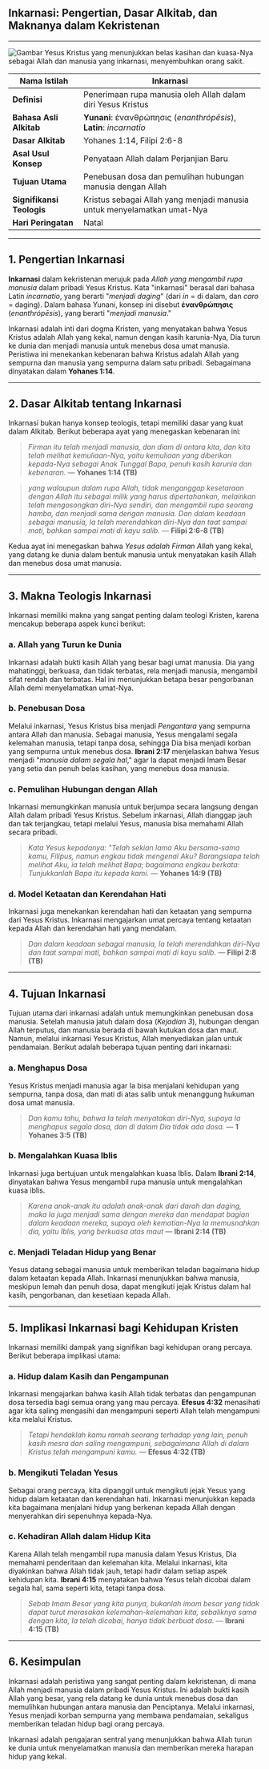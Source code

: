 ## **Inkarnasi: Pengertian, Dasar Alkitab, dan Maknanya dalam Kekristenan**

---

![Gambar Yesus Kristus yang menunjukkan belas kasihan dan kuasa-Nya sebagai Allah dan manusia yang inkarnasi, menyembuhkan orang sakit.](konten/img/iman_kristen/inkarnasi.webp)

| **Nama Istilah**          | Inkarnasi                                                               |
|---------------------------|-------------------------------------------------------------------------|
| **Definisi**              | Penerimaan rupa manusia oleh Allah dalam diri Yesus Kristus             |
| **Bahasa Asli Alkitab**   | **Yunani**: ἐνανθρώπησις (*enanthrópēsis*), **Latin**: *incarnatio*    |
| **Dasar Alkitab**         | Yohanes 1:14, Filipi 2:6-8                                              |
| **Asal Usul Konsep**      | Penyataan Allah dalam Perjanjian Baru                                   |
| **Tujuan Utama**          | Penebusan dosa dan pemulihan hubungan manusia dengan Allah              |
| **Signifikansi Teologis** | Kristus sebagai Allah yang menjadi manusia untuk menyelamatkan umat-Nya |
| **Hari Peringatan**       | Natal                                                                   |

---

## 1. Pengertian Inkarnasi

**Inkarnasi** dalam kekristenan merujuk pada *Allah yang mengambil rupa manusia* dalam pribadi Yesus Kristus. Kata "inkarnasi" berasal dari bahasa Latin *incarnatio*, yang berarti "*menjadi daging*" (dari *in* = di dalam, dan *caro* = daging). Dalam bahasa Yunani, konsep ini disebut **ἐνανθρώπησις** (*enanthrópēsis*), yang berarti "*menjadi manusia*."

Inkarnasi adalah inti dari dogma Kristen, yang menyatakan bahwa Yesus Kristus adalah Allah yang kekal, namun dengan kasih karunia-Nya, Dia turun ke dunia dan menjadi manusia untuk menebus dosa umat manusia. Peristiwa ini menekankan kebenaran bahwa Kristus adalah Allah yang sempurna dan manusia yang sempurna dalam satu pribadi. Sebagaimana dinyatakan dalam **Yohanes 1:14**.

---

## 2. Dasar Alkitab tentang Inkarnasi

Inkarnasi bukan hanya konsep teologis, tetapi memiliki dasar yang kuat dalam Alkitab. Berikut beberapa ayat yang menegaskan kebenaran ini:

> *Firman itu telah menjadi manusia, dan diam di antara kita, dan kita telah melihat kemuliaan-Nya, yaitu kemuliaan yang diberikan kepada-Nya sebagai Anak Tunggal Bapa, penuh kasih karunia dan kebenaran.*
> — **Yohanes 1:14 (TB)**

> *yang walaupun dalam rupa Allah, tidak menganggap kesetaraan dengan Allah itu sebagai milik yang harus dipertahankan,*
> *melainkan telah mengosongkan diri-Nya sendiri, dan mengambil rupa seorang hamba, dan menjadi sama dengan manusia.*
> *Dan dalam keadaan sebagai manusia, Ia telah merendahkan diri-Nya dan taat sampai mati, bahkan sampai mati di kayu salib.*
> — **Filipi 2:6-8 (TB)**

Kedua ayat ini menegaskan bahwa *Yesus adalah Firman Allah* yang kekal, yang datang ke dunia dalam bentuk manusia untuk menyatakan kasih Allah dan menebus dosa umat manusia.

---

## 3. Makna Teologis Inkarnasi

Inkarnasi memiliki makna yang sangat penting dalam teologi Kristen, karena mencakup beberapa aspek kunci berikut:

### a. Allah yang Turun ke Dunia

Inkarnasi adalah bukti kasih Allah yang besar bagi umat manusia. Dia yang mahatinggi, berkuasa, dan tidak terbatas, rela menjadi manusia, mengambil sifat rendah dan terbatas. Hal ini menunjukkan betapa besar pengorbanan Allah demi menyelamatkan umat-Nya. 

### b. Penebusan Dosa

Melalui inkarnasi, Yesus Kristus bisa menjadi *Pengantara* yang sempurna antara Allah dan manusia. Sebagai manusia, Yesus mengalami segala kelemahan manusia, tetapi tanpa dosa, sehingga Dia bisa menjadi korban yang sempurna untuk menebus dosa. **Ibrani 2:17** menjelaskan bahwa Yesus menjadi "*manusia dalam segala hal*," agar Ia dapat menjadi Imam Besar yang setia dan penuh belas kasihan, yang menebus dosa manusia.

### c. Pemulihan Hubungan dengan Allah

Inkarnasi memungkinkan manusia untuk berjumpa secara langsung dengan Allah dalam pribadi Yesus Kristus. Sebelum inkarnasi, Allah dianggap jauh dan tak terjangkau, tetapi melalui Yesus, manusia bisa memahami Allah secara pribadi.

> *Kata Yesus kepadanya: "Telah sekian lama Aku bersama-sama kamu, Filipus, namun engkau tidak mengenal Aku? Barangsiapa telah melihat Aku, ia telah melihat Bapa; bagaimana engkau berkata: Tunjukkanlah Bapa itu kepada kami.*
> — **Yohanes 14:9 (TB)**

### d. Model Ketaatan dan Kerendahan Hati

Inkarnasi juga menekankan kerendahan hati dan ketaatan yang sempurna dari Yesus Kristus. Inkarnasi mengajarkan umat percaya tentang ketaatan kepada Allah dan kerendahan hati yang mendalam.

> *Dan dalam keadaan sebagai manusia, Ia telah merendahkan diri-Nya dan taat sampai mati, bahkan sampai mati di kayu salib.*
> — **Filipi 2:8 (TB)**

---

## 4. Tujuan Inkarnasi

Tujuan utama dari inkarnasi adalah untuk memungkinkan penebusan dosa manusia. Setelah manusia jatuh dalam dosa (*Kejadian 3*), hubungan dengan Allah terputus, dan manusia berada di bawah kutukan dosa dan maut. Namun, melalui inkarnasi Yesus Kristus, Allah menyediakan jalan untuk pendamaian. Berikut adalah beberapa tujuan penting dari inkarnasi:

### a. Menghapus Dosa

Yesus Kristus menjadi manusia agar Ia bisa menjalani kehidupan yang sempurna, tanpa dosa, dan mati di atas salib untuk menanggung hukuman dosa umat manusia. 

> *Dan kamu tahu, bahwa Ia telah menyatakan diri-Nya, supaya Ia menghapus segala dosa, dan di dalam Dia tidak ada dosa.*
> — **1 Yohanes 3:5 (TB)**

### b. Mengalahkan Kuasa Iblis

Inkarnasi juga bertujuan untuk mengalahkan kuasa Iblis. Dalam **Ibrani 2:14**, dinyatakan bahwa Yesus mengambil rupa manusia untuk mengalahkan kuasa iblis.

> *Karena anak-anak itu adalah anak-anak dari darah dan daging, maka Ia juga menjadi sama dengan mereka dan mendapat bagian dalam keadaan mereka, supaya oleh kematian-Nya Ia memusnahkan dia, yaitu Iblis, yang berkuasa atas maut*
> — **Ibrani 2:14 (TB)**

### c. Menjadi Teladan Hidup yang Benar

Yesus datang sebagai manusia untuk memberikan teladan bagaimana hidup dalam ketaatan kepada Allah. Inkarnasi menunjukkan bahwa manusia, meskipun lemah dan penuh dosa, dapat mengikuti jejak Kristus dalam hal kasih, pengorbanan, dan kesetiaan kepada Allah.

---

## 5. Implikasi Inkarnasi bagi Kehidupan Kristen

Inkarnasi memiliki dampak yang signifikan bagi kehidupan orang percaya. Berikut beberapa implikasi utama:

### a. Hidup dalam Kasih dan Pengampunan

Inkarnasi mengajarkan bahwa kasih Allah tidak terbatas dan pengampunan dosa tersedia bagi semua orang yang mau percaya. **Efesus 4:32** menasihati agar kita saling mengasihi dan mengampuni seperti Allah telah mengampuni kita melalui Kristus.

> *Tetapi hendaklah kamu ramah seorang terhadap yang lain, penuh kasih mesra dan saling mengampuni, sebagaimana Allah di dalam Kristus telah mengampuni kamu.*
> — **Efesus 4:32 (TB)**

### b. Mengikuti Teladan Yesus

Sebagai orang percaya, kita dipanggil untuk mengikuti jejak Yesus yang hidup dalam ketaatan dan kerendahan hati. Inkarnasi menunjukkan kepada kita bagaimana menjalani hidup yang berkenan kepada Allah dengan menyerahkan diri sepenuhnya kepada-Nya.

### c. Kehadiran Allah dalam Hidup Kita

Karena Allah telah mengambil rupa manusia dalam Yesus Kristus, Dia memahami penderitaan dan kelemahan kita. Melalui inkarnasi, kita diyakinkan bahwa Allah tidak jauh, tetapi hadir dalam setiap aspek kehidupan kita. **Ibrani 4:15** menyatakan bahwa Yesus telah dicobai dalam segala hal, sama seperti kita, tetapi tanpa dosa.

> *Sebab Imam Besar yang kita punya, bukanlah imam besar yang tidak dapat turut merasakan kelemahan-kelemahan kita, sebaliknya sama dengan kita, Ia telah dicobai, hanya tidak berbuat dosa.*
> — **Ibrani 4:15 (TB)**

---

## 6. Kesimpulan

Inkarnasi adalah peristiwa yang sangat penting dalam kekristenan, di mana Allah menjadi manusia dalam pribadi Yesus Kristus. Ini adalah bukti kasih Allah yang besar, yang rela datang ke dunia untuk menebus dosa dan memulihkan hubungan antara manusia dan Penciptanya. Melalui inkarnasi, Yesus menjadi korban sempurna yang membawa pendamaian, sekaligus memberikan teladan hidup bagi orang percaya. 

Inkarnasi adalah pengajaran sentral yang menunjukkan bahwa Allah turun ke dunia untuk menyelamatkan manusia dan memberikan mereka harapan hidup yang kekal.